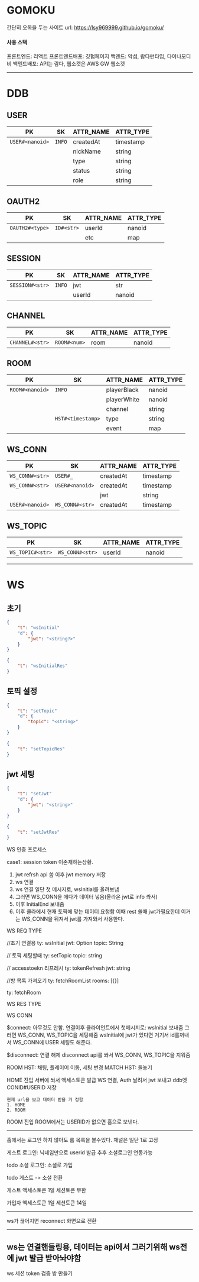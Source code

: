 # GOMOKU
간단히 오목을 두는 사이트
url: https://lsy969999.github.io/gomoku/

#### 사용 스택
프론트엔드: 리액트
프론트엔드배포: 깃헙페이지
백엔드: 악섬, 람다런타임, 다이나모디비
백엔드배포: API는 람다, 웹소켓은 AWS GW 웹소켓

---
# DDB

## USER

|PK                 |SK                 |ATTR_NAME  |ATTR_TYPE  |
|-                  |-                  |-          |-          |
|`USER#<nanoid>`    |`INFO`             |createdAt  |timestamp  |
|                   |                   |nickName   |string     |
|                   |                   |type       |string     | guest / google / email
|                   |                   |status     |string     | ok / 
|                   |                   |role       |string     | user / admin

## OAUTH2

|PK                 |SK                         |ATTR_NAME  |ATTR_TYPE  |
|-                  |-                          |-          |-          |
|`OAUTH2#<type>`    |`ID#<str>`                 |userId     |nanoid     |
|                   |                           |etc        |map        |

## SESSION
|PK                 |SK             |ATTR_NAME  |ATTR_TYPE  |
|-                  |-              |-          |-          |
|`SESSION#<str>`    |`INFO`         |jwt        |str        |
|                   |               |userId     |nanoid     |

## CHANNEL
|PK                 |SK             |ATTR_NAME  |ATTR_TYPE  |
|-                  |-              |-          |-          |
|`CHANNEL#<str>`    |`ROOM#<num>`   |room       |nanoid     |

## ROOM
|PK             |SK                     |ATTR_NAME      |ATTR_TYPE  |
|-              |-                      |-              |-          |
|`ROOM#<nanoid>`|`INFO`                 |playerBlack    |nanoid     |
|               |                       |playerWhite    |nanoid     |
|               |                       |channel        |string     |
|               |`HST#<timestamp>`      |type           |string     |
|               |                       |event          |map        |

## WS_CONN
|PK                 |SK                 |ATTR_NAME  |ATTR_TYPE  |
|-                  |-                  |-          |-          |
|`WS_CONN#<str>`    |`USER#_`           |createdAt  |timestamp  |
|`WS_CONN#<str>`    |`USER#<nanoid>`    |createdAt  |timestamp  |
|                   |                   |jwt        |string     |
|`USER#<nanoid>`    |`WS_CONN#<str>`    |createdAt  |timestamp  |

## WS_TOPIC
|PK                 |SK                 |ATTR_NAME  |ATTR_TYPE  |
|-                  |-                  |-          |-          |
|`WS_TOPIC#<str>`   |`WS_CONN#<str>`    |userId     |nanoid     |


---
# WS


## 초기
```json
{
    "t": "wsInitial"
    "d": {
        "jwt": "<string?>"
    }
}
```
```json
{
    "t": "wsInitialRes"
}
```

## 토픽 설정
```json
{
    "t": "setTopic"
    "d": {
        "topic": "<string>"
    }
}
```
```json
{
    "t": "setTopicRes"
}
```

## jwt 세팅

```json
{
    "t": "setJwt"
    "d": {
        "jwt": "<string>"
    }
}
```
```json
{
    "t": "setJwtRes"
}
```

WS 인증 프로세스

case1: session token 이존재하는상황.
1. jwt refrsh api 쏨 이후 jwt memory 저장
2. ws 연결
3. ws 연결 일단 첫 메시지로, wsInitial를 올려보냄
4. 그러면 WS_CONN을 에다가 데이터 넣음(올라온 jwt로 info 쏴서)
5. 이후 InitialEnd 보내줌
6. 이후 클라에서 현재 토픽에 맞는 데이터 요청함
   이때 rest 쏠때 jwt가필요한데 이거는 WS_CONN을 뒤져서 jwt를 가져와서 사용한다.


WS REQ TYPE

//초기 연결용
ty: wsInitial
jwt: Option<String>
topic: String

// 토픽 세팅할때
ty: setTopic
topic: string

// accesstoekn 리프레시 
ty: tokenRefresh
jwt: string


//방 목록 가져오기
ty: fetchRoomList
rooms: [{}]

ty: fetchRoom


WS RES TYPE




WS CONN

$connect: 아무것도 안함.
    연결이후 클라이언트에서 첫메시지로: wsInitial 보내줌
    그러면 WS_CONN, WS_TOPIC을 세팅해줌
    wsInitial에 jwt가 있다면 거기서 id를꺼내서 WS_CONN에 USER 세팅도 해준다.

$disconnect: 연결 해제
    disconnect api를 쏴서
    WS_CONN, WS_TOPIC을 지워줌




ROOM HST: 채팅, 플레이어 이동, 세팅 변경
MATCH HST: 돌놓기

HOME 진입
서버에 쏴서 액세스토큰 발급
WS 연결,
    Auth 날려서 jwt 보내고 ddb엣 CONID#USERID 저장
    
    
    현재 url을 보고 데이터 받을 거 정함
    1. HOME
    2. ROOM
   
ROOM 진입
ROOM에서는 USERID가 없으면 홈으로 보낸다.

----

홈에서는 로그인 하지 않아도 룸 목록을 볼수있다.
채널은 일단 1로 고정

게스트 로그인: 닉네임만으로 userid 발급 추후 소셜로그인 연동가능

todo
소셜 로그인: 소셜로 가입

todo
게스트 -> 소셜 전환

게스트 
액세스토큰 1일
세션토큰 무한

가입자
액세스토큰 1일
세션토큰 14일


---

ws가 끊어지면 reconnect 화면으로 전환



---
ws는 연결핸들링용, 데이터는 api에서
그러기위해 ws전에 jwt 발급 받아놔야함
---

ws
세션 token 검증 
방 만들기


